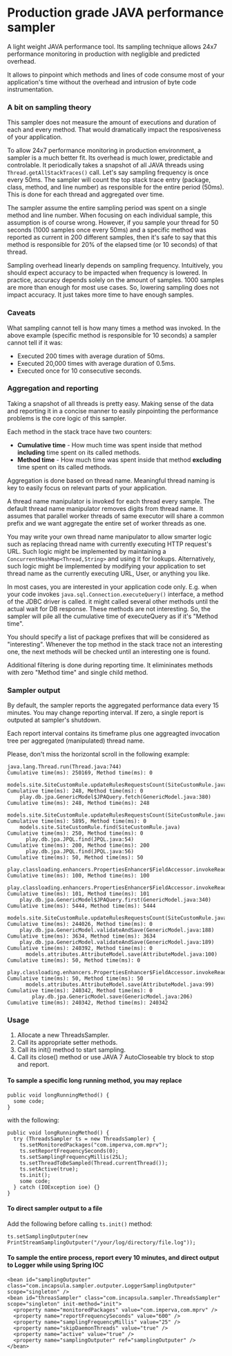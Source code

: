 # Production grade JAVA performance sampler
A light weight JAVA performance tool. Its sampling technique allows 24x7 performance monitoring in production with negligible and predicted overhead.

It allows to pinpoint which methods and lines of code consume most of your application's time without the overhead and intrusion of byte code instrumentation.

### A bit on sampling theory
This sampler does not measure the amount of executions and duration of each and every method. That would dramatically impact the resposiveness of your application. 

To allow 24x7 performance monitoring in production environment, a sampler is a much better fit. Its overhead is much lower, predictable and controlable.
It periodically takes a snapshot of all JAVA threads using `Thread.getAllStackTraces()` call. 
Let's say sampling frequency is once every 50ms. The sampler will count the top stack trace entry (package, class, method, and line number) as responsible for the entire period (50ms). This is done for each thread and aggregated over time.

The sampler assume the entire sampling period was spent on a single method and line number. When focusing on each individual sample, this assumption is of course wrong. However, if you sample your thread for 50 seconds (1000 samples once every 50ms) and a specific method was reported as current in 200 different samples, then it's safe to say that this method is responsible for 20% of the elapsed time (or 10 seconds) of that thread.

Sampling overhead linearly depends on sampling frequency. Intuitively, you should expect accuracy to be impacted when frequency is lowered. In practice, accuracy depends solely on the amount of samples. 1000 samples are more than enough for most use cases. So, lowering sampling does not impact accuracy. It just takes more time to have enough samples.

### Caveats
What sampling cannot tell is how many times a method was invoked. In the above example (specific method is responsible for 10 seconds) a sampler cannot tell if it was: 
- Executed 200 times with average duration of 50ms.
- Executed 20,000 times with average duration of 0.5ms.
- Executed once for 10 consecutive seconds.

### Aggregation and reporting
Taking a snapshot of all threads is pretty easy. Making sense of the data and reporting it in a concise manner to easily pinpointing the performance problems is the core logic of this sampler.

Each method in the stack trace have two counters:
- **Cumulative time** - How much time was spent inside that method **including** time spent on its called methods.
- **Method time** - How much time was spent inside that method **excluding** time spent on its called methods.

Aggregation is done based on thread name. Meaningful thread naming is key to easily focus on relevant parts of your application.

A thread name manipulator is invoked for each thread every sample. The default thread name manipulator removes digits from thread name. It assumes that parallel worker threads of same executor will share a common prefix and we want aggregate the entire set of worker threads as one.

You may write your own thread name manipulator to allow smarter logic such as replacing thread name with currently executing HTTP request's URL. Such logic might be implemented by maintaining a `ConcurrentHashMap<Thread,String>` and using it for lookups. Alternatively, such logic might be implemented by modifying your application to set thread name as the currently executing URL, User, or anything you like.

In most cases, you are interested in your application code only. E.g. when your code invokes `java.sql.Connection.executeQuery()` interface, a method of the JDBC driver is called. it might called several other methods until the actual wait for DB response. These methods are not interesting. So, the sampler will pile all the cumulative time of executeQuery as if it's "Method time".

You should specify a list of package prefixes that will be considered as "interesting". Whenever the top method in the stack trace not an interesting one, the next methods will be checked until an interesting one is found. 

Additional filtering is done during reporting time. It elimininates methods with zero "Method time" and single child method.

### Sampler output
By default, the sampler reports the aggregated performance data every 15 minutes. You may change reporting interval. If zero, a single report is outputed at sampler's shutdown.

Each report interval contains its timeframe plus one aggreagted invocation tree per aggregated (manipulated) thread name. 

Please, don't miss the horizontal scroll in the following example:
```
java.lang.Thread.run(Thread.java:744)                                                                                                                   Cumulative time(ms): 250169, Method time(ms): 0
  models.site.SiteCustomRule.updateRulesRequestsCount(SiteCustomRule.java:646)                                                                          Cumulative time(ms): 248, Method time(ms): 0
    play.db.jpa.GenericModel$JPAQuery.fetch(GenericModel.java:380)                                                                                      Cumulative time(ms): 248, Method time(ms): 248
  models.site.SiteCustomRule.updateRulesRequestsCount(SiteCustomRule.java:664)                                                                          Cumulative time(ms): 5895, Method time(ms): 0
    models.site.SiteCustomRule.find(SiteCustomRule.java)                                                                                                Cumulative time(ms): 250, Method time(ms): 0
      play.db.jpa.JPQL.find(JPQL.java:54)                                                                                                               Cumulative time(ms): 200, Method time(ms): 200
      play.db.jpa.JPQL.find(JPQL.java:56)                                                                                                               Cumulative time(ms): 50, Method time(ms): 50
    play.classloading.enhancers.PropertiesEnhancer$FieldAccessor.invokeReadProperty(PropertiesEnhancer.java:255)                                        Cumulative time(ms): 100, Method time(ms): 100
    play.classloading.enhancers.PropertiesEnhancer$FieldAccessor.invokeReadProperty(PropertiesEnhancer.java:260)                                        Cumulative time(ms): 101, Method time(ms): 101
    play.db.jpa.GenericModel$JPAQuery.first(GenericModel.java:340)                                                                                      Cumulative time(ms): 5444, Method time(ms): 5444
  models.site.SiteCustomRule.updateRulesRequestsCount(SiteCustomRule.java:667)                                                                          Cumulative time(ms): 244026, Method time(ms): 0
    play.db.jpa.GenericModel.validateAndSave(GenericModel.java:188)                                                                                     Cumulative time(ms): 3634, Method time(ms): 3634
    play.db.jpa.GenericModel.validateAndSave(GenericModel.java:189)                                                                                     Cumulative time(ms): 240392, Method time(ms): 0
      models.attributes.AttributeModel.save(AttributeModel.java:100)                                                                                    Cumulative time(ms): 50, Method time(ms): 0
        play.classloading.enhancers.PropertiesEnhancer$FieldAccessor.invokeReadProperty(PropertiesEnhancer.java:255)                                    Cumulative time(ms): 50, Method time(ms): 50
      models.attributes.AttributeModel.save(AttributeModel.java:99)                                                                                     Cumulative time(ms): 240342, Method time(ms): 0
        play.db.jpa.GenericModel.save(GenericModel.java:206)                                                                                            Cumulative time(ms): 240342, Method time(ms): 240342
 ```
### Usage
1. Allocate a new ThreadsSampler.
2. Call its appropriate setter methods.
3. Call its init() method to start sampling.
4. Call its close() method or use JAVA 7 AutoCloseable try block to stop and report.

#### To sample a specific long running method, you may replace 
```
public void longRunningMethod() {
  some code;
}
```
with the following:
```
public void longRunningMethod() {
  try (ThreadsSampler ts = new ThreadsSampler) {
    ts.setMonitoredPackages("com.imperva,com.mprv");
    ts.setReportFrequencySeconds(0);
    ts.setSamplingFrequencyMillis(25L);
    ts.setThreadToBeSampled(Thread.currentThread());
    ts.setActive(true);
    ts.init();
    some code;
  } catch (IOException ioe) {}
}
```

#### To direct sampler output to a file
Add the following before calling `ts.init()` method:
```
ts.setSamplingOutputer(new PrintStreamSamplingOutputer("/your/log/directory/file.log"));
```

#### To sample the entire process, report every 10 minutes, and direct output to Logger while using Spring IOC
```
<bean id="samplingOutputer" class="com.incapsula.sampler.outputer.LoggerSamplingOutputer" scope="singleton" />
<bean id="threasSampler" class="com.incapsula.sampler.ThreadsSampler" scope="singleton" init-method="init">
  <property name="monitoredPackages" value="com.imperva,com.mprv" />
  <property name="reportFrequencySeconds" value="600" />
  <property name="samplingFrequencyMillis" value="25" />
  <property name="skipDaemonThreads" value="true" />
  <property name="active" value="true" />
  <property name="samplingOutputer" ref="samplingOutputer" />
</bean>
```
